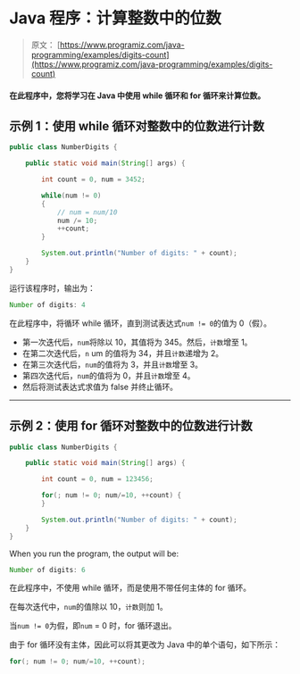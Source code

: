 # Java 程序：计算整数中的位数

> 原文： [https://www.programiz.com/java-programming/examples/digits-count](https://www.programiz.com/java-programming/examples/digits-count)

#### 在此程序中，您将学习在 Java 中使用 while 循环和 for 循环来计算位数。

## 示例 1：使用 while 循环对整数中的位数进行计数

```java
public class NumberDigits {

    public static void main(String[] args) {

        int count = 0, num = 3452;

        while(num != 0)
        {
            // num = num/10
            num /= 10;
            ++count;
        }

        System.out.println("Number of digits: " + count);
    }
}
```

运行该程序时，输出为：

```java
Number of digits: 4
```

在此程序中，将循环 while 循环，直到测试表达式`num != 0`的值为 0（假）。

*   第一次迭代后，`num`将除以 10，其值将为 345。然后，`计数`增至 1。
*   在第二次迭代后，`n` um 的值将为 34，并且`计数`递增为 2。
*   在第三次迭代后，`num`的值将为 3，并且`计数`增至 3。
*   第四次迭代后，`num`的值将为 0，并且`计数`增至 4。
*   然后将测试表达式求值为 false 并终止循环。

* * *

## 示例 2：使用 for 循环对整数中的位数进行计数

```java
public class NumberDigits {

    public static void main(String[] args) {

        int count = 0, num = 123456;

        for(; num != 0; num/=10, ++count) {   
        }

        System.out.println("Number of digits: " + count);
    }
}
```

When you run the program, the output will be:

```java
Number of digits: 6
```

在此程序中，不使用 while 循环，而是使用不带任何主体的 for 循环。

在每次迭代中，`num`的值除以 10，`计数`则加 1。

当`num != 0`为假，即`num` = 0 时，for 循环退出。

由于 for 循环没有主体，因此可以将其更改为 Java 中的单个语句，如下所示：

```java
for(; num != 0; num/=10, ++count);
```
